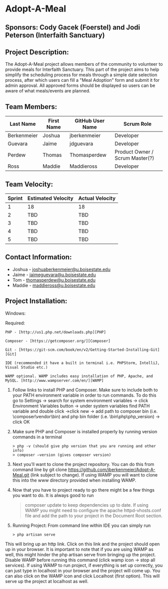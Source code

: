# Adopt-A-Meal

## Sponsors: Cody Gacek (Foerstel) and Jodi Peterson (Interfaith Sanctuary)

## Project Description:

The Adopt-A-Meal project allows members of the community to volunteer to provide meals for Interfaith Sanctuary. This part of the project aims to help simplify the scheduling process for meals through a simple date selection process, after which users can fill a "Meal Adoption" form and submit it for admin approval. All approved forms should be displayed so users can be aware of what meals/events are planned.

## Team Members:

Last Name       | First Name      | GitHub User Name     | Scrum Role
--------------- | --------------- | -------------------- | ---------------
Berkenmeier     | Joshua          | jberkenmeier         | Developer
Guevara         | Jaime           | jdguevara            | Developer 
Perdew          | Thomas          | Thomasperdew         | Product Owner / Scrum Master(?)
Ross            | Maddie          | Maddieross           | Developer

## Team Velocity:

Sprint | Estimated Velocity | Actual Velocity
------ | ------------------ | ---------------
1      | 18                 | 18
2      | TBD                | TBD
3      | TBD                | TBD
4      | TBD                | TBD
5      | TBD                | TBD

## Contact Information:
* Joshua - <joshuaberkenmeier@u.boisestate.edu> 
* Jaime  - <jaimeguevara@u.boisestate.edu>  
* Tom - <thomasperdew@u.boisestate.edu>
* Maddie - <maddieross@u.boisestate.edu>

## Project Installation:

Windows:

Required:

    PHP - [http://us1.php.net/downloads.php][PHP]

    Composer - [https://getcomposer.org/][Composer]

    Git - [https://git-scm.com/book/en/v2/Getting-Started-Installing-Git][Git]

    IDE (recommended it have a built in terminal i.e. PHPStorm, IntelliJ, Visual Studio etc.)

    WAMP optional. WAMP includes easy installation of PHP, Apache, and MySQL. [http://www.wampserver.com/en/][WAMP]


1.	Follow links to install PHP and Composer. Make sure to include both to your PATH environment variable in order to run commands. To do this go to Settings -> search for system environment variables -> click Environment Variables button -> under system variables find PATH variable and double click ->click new -> add path to composer bin (i.e. \composer\vendor\bin) and php bin folder (i.e. \bin\php\php_version) -> click OK
2.	Make sure PHP and Composer is installed properly by running version commands in a terminal 

        > php -v (should give php version that you are running and other info)
        > composer –version (gives composer version)
        
3.	Next you’ll want to clone the project repository. You can do this from command line by git clone https://github.com/jberkenmeier/Adopt-A-Meal.git (link subject to change). If using WAMP you will want to clone this into the www directory provided when installing WAMP.
4.	Now that you have to project ready to go there might be a few things you want to do. It is always good to run 
	> composer update 
to keep dependencies up to date. If using WAMP you might need to configure the apache httpd-vhosts.conf file and add the path to your project in the Document Root section.
5.	Running Project: From command line within IDE you can simply run

        > php artisan serve
        
This will bring up an http link. Click on this link and the project should open up in your browser. It is important to note that if you are using WAMP as well, this might hinder the php artisan serve from bringing up the project. Disable WAMP before running this command (click wamp icon -> stop all services).
If using WAMP to run project, if everything is set up correctly, you can just type in localhost in your browser and the project will come up. You can also click on the WAMP icon and click Localhost (first option). This will serve up the project at localhost as well.



[Composer]: https://getcomposer.org/

[PHP]: http://us1.php.net/downloads.php

[Git]: https://git-scm.com/book/en/v2/Getting-Started-Installing-Git

[WAMP]: http://www.wampserver.com/en/
